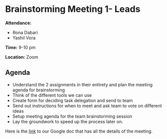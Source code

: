 # Brainstorming Meeting 1- Leads

**Attendance:**

- Rona Dabari
- Yashil Vora

**Time:** 9-10 pm

**Location:** Zoom

## Agenda

- Understand the 2 assignments in their entirety and plan the meeting agenda for brainstorming
- Think of the different tools we can use
- Create form for deciding task delegation and send to team
- Send out instructions for when to meet and ask team to vote on different ideas
- Setup meeting agenda for the team brainstorming session
- Lay the groundwork to speed up the process later on.

Here is the [link](https://docs.google.com/document/d/1ykhPTeAg2sfxqQfni12gA4FphvLhO_3tKZubhvtxjjU/edit?usp=sharing) to our Google doc that has all the details of the meeting.